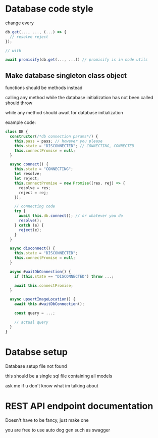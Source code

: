 # Database code style

change every

```ts
db.get(..., ..., (...) => {
  // resolve reject
});

// with

await promisify(db.get(..., ...)) // promisify is in node utils
```

## Make database singleton class object

functions should be methods instead

calling any method while the database initialization has not been called should throw

while any method should await for database initialization

example code:

```ts
class DB {
  constructor(/*db connection params*/) {
    this.pass = pass; // however you please
    this.state = "DISCONNECTED"; // CONNECTING, CONNECTED
    this.connectPromise = null;
  }

  async connect() {
    this.state = "CONNECTING";
    let resolve;
    let reject;
    this.connectPromise = new Promise((res, rej) => {
      resolve = res;
      reject = rej;
    });

    // connecting code
    try {
      await this.db.connect(); // or whatever you do
      resolve();
    } catch (e) {
      reject(e);
    }
  }

  async disconnect() {
    this.state = "DISCONNECTED";
    this.connectPromise = null;
  }

  async #waitDbConnection() {
    if (this.state == "DISCONNECTED") throw ...;

    await this.connectPromise;
  }

  async upsertImageLocation() {
    await this.#waitDbConnection();

    const query = ...;

    // actual query
  }
}
```

# Databse setup

Database setup file not found

this should be a single sql file containing all models

ask me if u don't know what im talking about

# REST API endpoint documentation

Doesn't have to be fancy, just make one

you are free to use auto dog gen such as swagger
